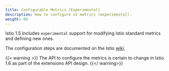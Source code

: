 ```yaml
---
title: Configurable Metrics (Experimental)
description: How to configure v2 metrics (experimental).
weight: 60
---
```


Istio 1.5 includes `experimental` support for modifying Istio standard metrics and defining new ones.

The configuration steps are documented on the Istio [wiki](https://github.com/istio/istio/wiki/Configurable-V2-Metrics).

{{< warning >}}
The API to configure the metrics is certain to change in Istio 1.6 as part of the extensions API design.
{{</ warning>}}
